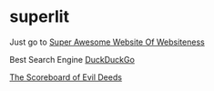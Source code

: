 # superlit

Just go to <a href="https://dood393.github.io/superlit/main.html"> Super Awesome Website Of Websiteness </a> <br> 

Best Search Engine <a href="https://duckduckgo.com"> DuckDuckGo </a> <br>


<a href="https://docs.google.com/spreadsheets/d/12N3SFqR7Kz-K6Oy4cbe5Yw72zHGYLXbqDivk2s7LL30/edit?usp=sharing"> The Scoreboard of Evil Deeds </a> <br>

